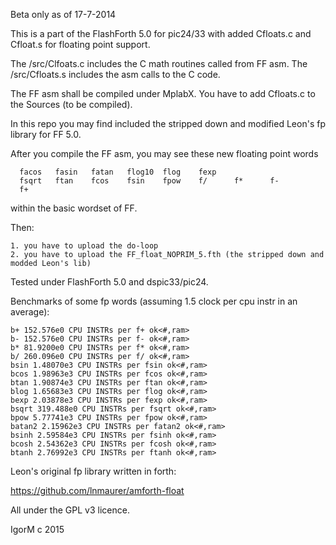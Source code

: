 Beta only as of 17-7-2014

This is a part of the FlashForth 5.0 for pic24/33 with added Cfloats.c and Cfloat.s 
for floating point support.

The /src/Clfoats.c includes the C math routines called from FF asm.
The /src/Cfloats.s includes the asm calls to the C code.

The FF asm shall be compiled under MplabX. You have to add Cfloats.c to the Sources (to be compiled).

In this repo you may find included the stripped down and modified Leon's fp library for FF 5.0.

After you compile the FF asm, you may see these new floating point words 

      facos   fasin   fatan   flog10  flog    fexp
      fsqrt   ftan    fcos    fsin    fpow    f/      f*      f-
      f+

within the basic wordset of FF.

Then:

	1. you have to upload the do-loop
	2. you have to upload the FF_float_NOPRIM_5.fth	(the stripped down and modded Leon's lib)  

Tested under FlashForth 5.0 and dspic33/pic24. 

Benchmarks of some fp words (assuming 1.5 clock per cpu instr in an average):


	b+ 152.576e0 CPU INSTRs per f+ ok<#,ram>
	b- 152.576e0 CPU INSTRs per f- ok<#,ram>
	b* 81.9200e0 CPU INSTRs per f* ok<#,ram>
	b/ 260.096e0 CPU INSTRs per f/ ok<#,ram>
	bsin 1.48070e3 CPU INSTRs per fsin ok<#,ram>
	bcos 1.98963e3 CPU INSTRs per fcos ok<#,ram>
	btan 1.90874e3 CPU INSTRs per ftan ok<#,ram>
	blog 1.65683e3 CPU INSTRs per flog ok<#,ram>
	bexp 2.03878e3 CPU INSTRs per fexp ok<#,ram>
	bsqrt 319.488e0 CPU INSTRs per fsqrt ok<#,ram>
	bpow 5.77741e3 CPU INSTRs per fpow ok<#,ram>
	batan2 2.15962e3 CPU INSTRs per fatan2 ok<#,ram>
	bsinh 2.59584e3 CPU INSTRs per fsinh ok<#,ram>
	bcosh 2.54362e3 CPU INSTRs per fcosh ok<#,ram>
	btanh 2.76992e3 CPU INSTRs per ftanh ok<#,ram>


Leon's original fp library written in forth:

https://github.com/lnmaurer/amforth-float


All under the GPL v3 licence.

IgorM c 2015

